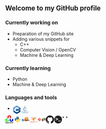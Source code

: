 ## Welcome to my GitHub profile

### Currently working on 
* Preparation of my GitHub site
* Adding various snippets for
   * C++
   * Computer Vision / OpenCV
   * Machine & Deep Learning

### Currently learning
* Python
* Machine & Deep Learning

### Languages and tools
* <img align="left" alt="Cpp" width="26px" src="https://raw.githubusercontent.com/github/explore/80688e429a7d4ef2fca1e82350fe8e3517d3494d/topics/cpp/cpp.png" /> <img align="left" alt="C" width="26px" src="https://raw.githubusercontent.com/github/explore/80688e429a7d4ef2fca1e82350fe8e3517d3494d/topics/c/c.png" />
 <img align="left" alt="OpenCV" width="26px" src="https://raw.githubusercontent.com/github/explore/80688e429a7d4ef2fca1e82350fe8e3517d3494d/topics/opencv/opencv.png" />
* <img align="left" alt="Python" width="26px" src="https://raw.githubusercontent.com/github/explore/80688e429a7d4ef2fca1e82350fe8e3517d3494d/topics/python/python.png" /><img align="left" alt="scikit-learn" width="26px" src="https://raw.githubusercontent.com/github/explore/80688e429a7d4ef2fca1e82350fe8e3517d3494d/topics/scikit-learn/scikit-learn.png" /><img align="left" alt="Tensorflow" width="26px" src="https://raw.githubusercontent.com/github/explore/80688e429a7d4ef2fca1e82350fe8e3517d3494d/topics/tensorflow/tensorflow.png" />
* <img align="left" alt="Git" width="26px" src="https://raw.githubusercontent.com/github/explore/80688e429a7d4ef2fca1e82350fe8e3517d3494d/topics/git/git.png" /><img align="left" alt="Github" width="26px" src="https://raw.githubusercontent.com/github/explore/78df643247d429f6cc873026c0622819ad797942/topics/github/github.png" /><img align="left" alt="Terminal" width="26px" src="https://raw.githubusercontent.com/github/explore/80688e429a7d4ef2fca1e82350fe8e3517d3494d/topics/terminal/terminal.png" />

<!--
# To be uncommented if needed
<details>
  <summary>:zap: GitHub Stats</summary>

#  <img align="left" alt="vladiant's GitHub Stats" src="https://github-readme-stats.vercel.app/api?username=vladiant&show_icons=true&hide_border=true" />

</details>
-->

<!--
# To be uncommented if needed
<details>
  <summary>:zap: Most Used Languages</summary>

  <img align="left" alt="vladiant's Most Used Languages" src="https://github-readme-stats.vercel.app/api/top-langs/?username=vladiant&show_icons=true&hide_border=true" />

</details>
-->

<!--
**vladiant/vladiant** is a ✨ _special_ ✨ repository because its `README.md` (this file) appears on your GitHub profile.

Here are some ideas to get you started:
- 👋 Hi there 
- 🔭 I’m currently working on ...
- 🌱 I’m currently learning ...
- 👯 I’m looking to collaborate on ...
- 🤔 I’m looking for help with ...
- 💬 Ask me about ...
- 📫 How to reach me: ...
- 😄 Pronouns: ...
- ⚡ Fun fact: ...

## I am a ...
## Connect with me
## Languages and tools
https://github.com/anuraghazra

To be forked for registration
https://github.com/anuraghazra/github-readme-stats

Repo of tutorial
https://github.com/codeSTACKr/codeSTACKr
https://github.com/eddiejaoude

Video part 1
https://www.youtube.com/watch?v=ECuqb5Tv9qI

Video part 2
https://www.youtube.com/watch?v=n6d4KHSKqGk

Icons
https://github.com/simple-icons/simple-icons
https://simpleicons.org/

Search specific icon - C++
https://github.com/search?q=cpp

Badges
https://github.com/badges/shields
https://github.com/alexandresanlim/Badges4-README.md-Profile
https://github.com/Ileriayo/markdown-badges

Github Activity
https://github.com/jamesgeorge007/github-activity-readme
https://github.com/marketplace/actions/profile-readme-development-stats

Github Profile Readme Generator
https://github.com/rahuldkjain
https://github.com/rahuldkjain/github-profile-readme-generator
https://rahuldkjain.github.io/gh-profile-readme-generator/

Github Profile Examples and Resources
https://github.com/abhisheknaiidu
https://github.com/abhisheknaiidu/awesome-github-profile-readme

Actions
https://github.com/marketplace/category/code-quality
https://github.com/collections/clean-code-linters
-->
